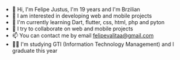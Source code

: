 - 👋 Hi, I'm Felipe Justus, I'm 19 years and I'm Brzilian
- 👀 I am interested in developing web and mobile projects
- 🌱 I'm currently learning Dart, flutter, css, html, php and pyton
- 💞️ I try to collaborate on web and mobile projects
- 📫 You can contact me by email felipevalitaa@gmail.com
- 👨‍💻  I'm studying GTI (Information Technology Management) and I graduate this year

<!---
flips159-coder/flips159-coder is a ✨ special ✨ repository because its `README.md` (this file) appears on your GitHub profile.
You can click the Preview link to take a look at your changes.
--->

